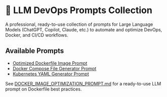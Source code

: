 # 🧠 LLM DevOps Prompts Collection

A professional, ready-to-use collection of prompts for Large Language Models (ChatGPT, Copilot, Claude, etc.) to automate and optimize DevOps, Docker, and CI/CD workflows.

## Available Prompts

- [Optimized Dockerfile Image Prompt](./prompts/DOCKER_IMAGE_OPTIMIZATION_PROMPT.md)
- [Docker Compose File Generator Prompt](./prompts/DOCKER_COMPOSE_PROMPT.md)
- [Kubernetes YAML Generator Prompt](./prompts/KUBERNETES_OPTIMIZED_PROMPT.md)


See [DOCKER_IMAGE_OPTIMIZATION_PROMPT.md](./DOCKER_IMAGE_OPTIMIZATION_PROMPT.md) for a ready-to-use LLM prompt on Dockerfile best practices.
